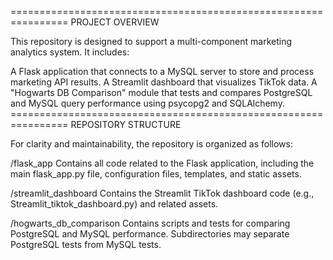 ================================================================ PROJECT OVERVIEW

This repository is designed to support a multi-component marketing analytics system. It includes:

A Flask application that connects to a MySQL server to store and process marketing API results.
A Streamlit dashboard that visualizes TikTok data.
A "Hogwarts DB Comparison" module that tests and compares PostgreSQL and MySQL query performance using psycopg2 and SQLAlchemy.
================================================================ REPOSITORY STRUCTURE

For clarity and maintainability, the repository is organized as follows:

/flask_app
Contains all code related to the Flask application, including the main flask_app.py file, configuration files, templates, and static assets.

/streamlit_dashboard
Contains the Streamlit TikTok dashboard code (e.g., Streamlit_tiktok_dashboard.py) and related assets.

/hogwarts_db_comparison
Contains scripts and tests for comparing PostgreSQL and MySQL performance. Subdirectories may separate PostgreSQL tests from MySQL tests.

